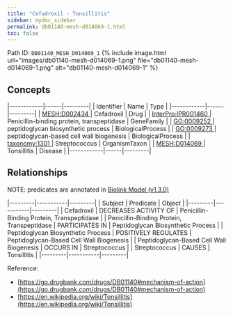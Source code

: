 ```yaml
---
title: "Cefadroxil - Tonsillitis"
sidebar: mydoc_sidebar
permalink: db01140-mesh-d014069-1.html
toc: false 
---
```



Path ID: `DB01140_MESH_D014069_1`
{% include image.html url="images/db01140-mesh-d014069-1.png" file="db01140-mesh-d014069-1.png" alt="db01140-mesh-d014069-1" %}

## Concepts

|------------|------|---------|
| Identifier | Name | Type    |
|------------|------|---------|
| <a href="https://identifiers.org/MESH:D002434">MESH:D002434 </a> | Cefadroxil | Drug |
| <a href="https://identifiers.org/InterPro:IPR001460">InterPro:IPR001460 </a> | Penicillin-binding protein, transpeptidase | GeneFamily |
| <a href="https://identifiers.org/GO:0009252">GO:0009252 </a> | peptidoglycan biosynthetic process | BiologicalProcess |
| <a href="https://identifiers.org/GO:0009273">GO:0009273 </a> | peptidoglycan-based cell wall biogenesis | BiologicalProcess |
| <a href="https://identifiers.org/taxonomy:1301">taxonomy:1301 </a> | Streptococcus | OrganismTaxon |
| <a href="https://identifiers.org/MESH:D014069">MESH:D014069 </a> | Tonsillitis | Disease |
|------------|------|---------|

## Relationships


NOTE: predicates are annotated in <a href="https://github.com/biolink/biolink-model/releases/tag/v1.3.0">Biolink Model (v1.3.0)</a>

|---------|-----------|---------|
| Subject | Predicate | Object  |
|---------|-----------|---------|
| Cefadroxil | DECREASES ACTIVITY OF | Penicillin-Binding Protein, Transpeptidase |
| Penicillin-Binding Protein, Transpeptidase | PARTICIPATES IN | Peptidoglycan Biosynthetic Process |
| Peptidoglycan Biosynthetic Process | POSITIVELY REGULATES | Peptidoglycan-Based Cell Wall Biogenesis |
| Peptidoglycan-Based Cell Wall Biogenesis | OCCURS IN | Streptococcus |
| Streptococcus | CAUSES | Tonsillitis |
|---------|-----------|---------|

Reference: 
  - [https://go.drugbank.com/drugs/DB01140#mechanism-of-action](https://go.drugbank.com/drugs/DB01140#mechanism-of-action)
  - [https://en.wikipedia.org/wiki/Tonsillitis](https://en.wikipedia.org/wiki/Tonsillitis)
